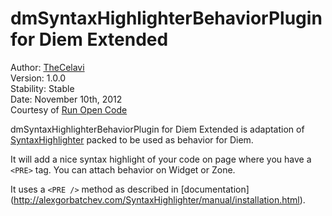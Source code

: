 dmSyntaxHighlighterBehaviorPlugin for Diem Extended
===============================

Author: [TheCelavi](http://www.runopencode.com/about/thecelavi)  
Version: 1.0.0  
Stability: Stable  
Date: November 10th, 2012  
Courtesy of [Run Open Code](http://www.runopencode.com)   

dmSyntaxHighlighterBehaviorPlugin for Diem Extended is adaptation of
[SyntaxHighlighter](http://alexgorbatchev.com/SyntaxHighlighter/) packed to be
used as behavior for Diem.

It will add a nice syntax highlight of your code on page where you have a `<PRE>`
tag. You can attach behavior on Widget or Zone.

It uses a `<PRE />` method as described in [documentation]
(http://alexgorbatchev.com/SyntaxHighlighter/manual/installation.html).



